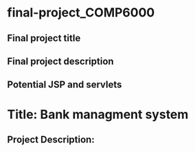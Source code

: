 # final-project_COMP6000

## Final project title
## Final project description
## Potential JSP and servlets 

####
# Title: Bank managment system 
## Project Description: 

